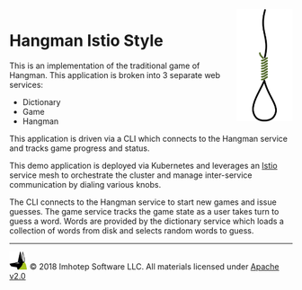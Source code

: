 <img src="assets/gallows.png" align="right" width="100" height="auto"/>

# Hangman Istio Style

This is an implementation of the traditional game of Hangman. This application
is broken into 3 separate web services:

* Dictionary
* Game
* Hangman

This application is driven via a CLI which connects to the Hangman service and
tracks game progress and status.

This demo application is deployed via Kubernetes and leverages an [Istio](http://istio.io)
service mesh to orchestrate the cluster and manage inter-service communication by
dialing various knobs.

The CLI connects to the Hangman service to start new games and issue guesses. The game
service tracks the game state as a user takes turn to guess a word. Words are provided by
the dictionary service which loads a collection of words from disk and selects random
words to guess.

---
<img src="assets/imhotep_logo.png" width="32" height="auto"/> © 2018 Imhotep Software LLC.
All materials licensed under [Apache v2.0](http://www.apache.org/licenses/LICENSE-2.0)